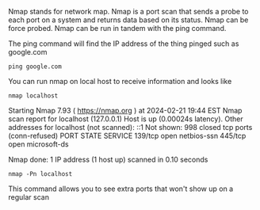Nmap stands for network map. Nmap is a port scan that sends a probe to each port on a system and returns data based on its status. Nmap can be force probed. Nmap can be run in tandem with the ping command.

The ping command will find the IP address of the thing pinged such as google.com

```
ping google.com
```

You can run nmap on local host to receive information and looks like 
```
nmap localhost
```
Starting Nmap 7.93 ( https://nmap.org ) at 2024-02-21 19:44 EST
Nmap scan report for localhost (127.0.0.1)
Host is up (0.00024s latency).
Other addresses for localhost (not scanned): ::1
Not shown: 998 closed tcp ports (conn-refused)
PORT    STATE SERVICE
139/tcp open  netbios-ssn
445/tcp open  microsoft-ds

Nmap done: 1 IP address (1 host up) scanned in 0.10 seconds


```
nmap -Pn localhost
```
This command allows you to see extra ports that won't show up on a regular scan

